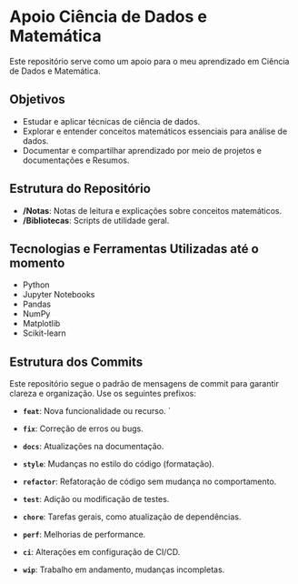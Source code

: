 # Apoio Ciência de Dados e Matemática

Este repositório serve como um apoio para o meu aprendizado em Ciência de Dados e Matemática.

## Objetivos

- Estudar e aplicar técnicas de ciência de dados.
- Explorar e entender conceitos matemáticos essenciais para análise de dados.
- Documentar e compartilhar aprendizado por meio de projetos e documentações e Resumos.

## Estrutura do Repositório

- **/Notas**: Notas de leitura e explicações sobre conceitos matemáticos.
- **/Bibliotecas**: Scripts de utilidade geral.

## Tecnologias e Ferramentas Utilizadas até o momento

- Python
- Jupyter Notebooks
- Pandas
- NumPy
- Matplotlib
- Scikit-learn

## Estrutura dos Commits

Este repositório segue o padrão de mensagens de commit para garantir clareza e organização. Use os seguintes prefixos:

- **`feat`**: Nova funcionalidade ou recurso.  `
  
- **`fix`**: Correção de erros ou bugs.  
  
- **`docs`**: Atualizações na documentação.  
  
- **`style`**: Mudanças no estilo do código (formatação).  
  
- **`refactor`**: Refatoração de código sem mudança no comportamento.  
  
- **`test`**: Adição ou modificação de testes.  
  
- **`chore`**: Tarefas gerais, como atualização de dependências.  
  
- **`perf`**: Melhorias de performance.  
  
- **`ci`**: Alterações em configuração de CI/CD.  
  
- **`wip`**: Trabalho em andamento, mudanças incompletas.  
